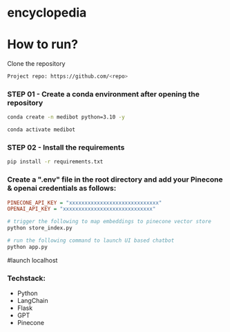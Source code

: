 # encyclopedia


# How to run?

Clone the repository

```bash
Project repo: https://github.com/<repo>
```
### STEP 01 - Create a conda environment after opening the repository

```bash
conda create -n medibot python=3.10 -y
```

```bash
conda activate medibot
```


### STEP 02 - Install the requirements
```bash
pip install -r requirements.txt
```


### Create a ".env" file in the root directory and add your Pinecone & openai credentials as follows:

```ini
PINECONE_API_KEY = "xxxxxxxxxxxxxxxxxxxxxxxxxxxxx"
OPENAI_API_KEY = "xxxxxxxxxxxxxxxxxxxxxxxxxxxxx"
```


```bash
# trigger the following to map embeddings to pinecone vector store
python store_index.py
```

```bash
# run the following command to launch UI based chatbot
python app.py
```

#launch localhost


### Techstack:

- Python
- LangChain
- Flask
- GPT
- Pinecone




    
